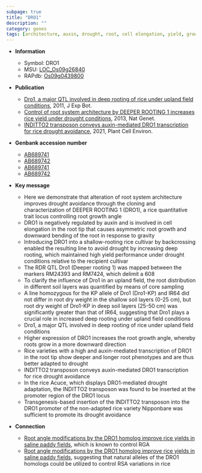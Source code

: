 ```yaml
---
subpage: true
title: "DRO1"
description: ""
category: genes
tags: [architecture, auxin, drought, root, cell elongation, yield, growth]
---
```


* **Information**  
    + Symbol: DRO1  
    + MSU: [LOC_Os09g26840](http://rice.plantbiology.msu.edu/cgi-bin/ORF_infopage.cgi?orf=LOC_Os09g26840)  
    + RAPdb: [Os09g0439800](http://rapdb.dna.affrc.go.jp/viewer/gbrowse_details/irgsp1?name=Os09g0439800)  

* **Publication**  
    + [Dro1, a major QTL involved in deep rooting of rice under upland field conditions](http://www.ncbi.nlm.nih.gov/pubmed?term=Dro1,+a+major+QTL+involved+in+deep+rooting+of+rice+under+upland+field+conditions%5BTitle%5D), 2011, J Exp Bot.
    + [Control of root system architecture by DEEPER ROOTING 1 increases rice yield under drought conditions](http://www.ncbi.nlm.nih.gov/pubmed?term=Control+of+root+system+architecture+by+DEEPER+ROOTING+1+increases+rice+yield+under+drought+conditions%5BTitle%5D), 2013, Nat Genet.
    + [INDITTO2 transposon conveys auxin-mediated DRO1 transcription for rice drought avoidance](http://www.ncbi.nlm.nih.gov/pubmed?term=INDITTO2+transposon+conveys+auxin-mediated+DRO1+transcription+for+rice+drought+avoidance%5BTitle%5D), 2021, Plant Cell Environ.

* **Genbank accession number**  
    + [AB689741](http://www.ncbi.nlm.nih.gov/nuccore/AB689741)
    + [AB689742](http://www.ncbi.nlm.nih.gov/nuccore/AB689742)
    + [AB689741](http://www.ncbi.nlm.nih.gov/nuccore/AB689741)
    + [AB689742](http://www.ncbi.nlm.nih.gov/nuccore/AB689742)

* **Key message**  
    + Here we demonstrate that alteration of root system architecture improves drought avoidance through the cloning and characterization of DEEPER ROOTING 1 (DRO1), a rice quantitative trait locus controlling root growth angle
    + DRO1 is negatively regulated by auxin and is involved in cell elongation in the root tip that causes asymmetric root growth and downward bending of the root in response to gravity
    + Introducing DRO1 into a shallow-rooting rice cultivar by backcrossing enabled the resulting line to avoid drought by increasing deep rooting, which maintained high yield performance under drought conditions relative to the recipient cultivar
    + The RDR QTL Dro1 (Deeper rooting 1) was mapped between the markers RM24393 and RM7424, which delimit a 608
    + To clarify the influence of Dro1 in an upland field, the root distribution in different soil layers was quantified by means of core sampling
    + A line homozygous for the KP allele of Dro1 (Dro1-KP) and IR64 did not differ in root dry weight in the shallow soil layers (0-25 cm), but root dry weight of Dro1-KP in deep soil layers (25-50 cm) was significantly greater than that of IR64, suggesting that Dro1 plays a crucial role in increased deep rooting under upland field conditions
    + Dro1, a major QTL involved in deep rooting of rice under upland field conditions
    + Higher expression of DRO1 increases the root growth angle, whereby roots grow in a more downward direction
    + Rice varieties with a high and auxin-mediated transcription of DRO1 in the root tip show deeper and longer root phenotypes and are thus better adapted to drought
    + INDITTO2 transposon conveys auxin-mediated DRO1 transcription for rice drought avoidance
    + In the rice Acuce, which displays DRO1-mediated drought adaptation, the INDITTO2 transposon was found to be inserted at the promoter region of the DRO1 locus
    + Transgenesis-based insertion of the INDITTO2 transposon into the DRO1 promoter of the non-adapted rice variety Nipponbare was sufficient to promote its drought avoidance

* **Connection**  
    + [Root angle modifications by the DRO1 homolog improve rice yields in saline paddy fields](DEEPER+ROOTING+1), which is known to control RGA
    + [Root angle modifications by the DRO1 homolog improve rice yields in saline paddy fields](ultra-shallow,+shallow,+intermediate,+and+deep+rooting), suggesting that natural alleles of the DRO1 homologs could be utilized to control RSA variations in rice



